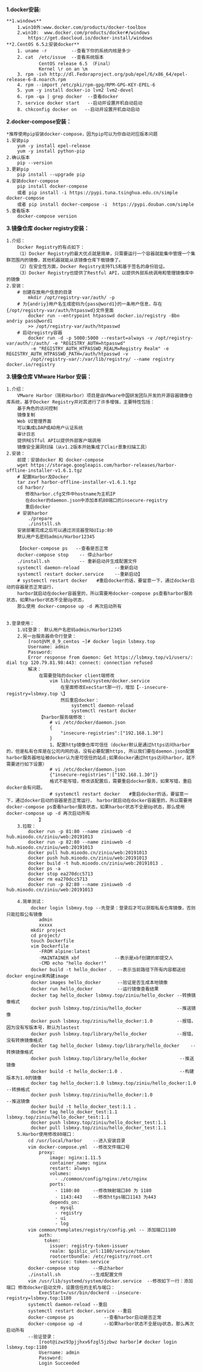 

**1.docker安装:**
    
    **1.windows**   
        1.win10外:www.docker.com/products/docker-toolbox
        2.win10:  www.docker.com/products/docker#/windows
            https://get.daocloud.io/docker-install/windows
    **2.CentOS 6.5上安装docker**
        1. uname -r         --查看下你的系统内核是多少
        2. cat  /etc/issue  --查看系统版本
                CentOS release 6.5 （Final）
                Kernel \r on an \m
        3. rpm -ivh http://dl.Fedoraproject.org/pub/epel/6/x86_64/epel-release-6-8.noarch.rpm
        4. rpm --import /etc/pki/rpm-gpg/RPM-GPG-KEY-EPEL-6
        5. yum -y install docker-io lvm2 lvm2-devel
        6. rpm -qa | grep docker  --查看docker
        7. service docker start   --启动并设置开机自动启动
        8. chkconfig docker on   --启动并设置开机自动启动
        
**2.docker-compose安装：**
    
    *推荐使用pip安装docker-compose，因为pip可以为你自动对应版本问题
    1.安装pip
        yum -y install epel-release
        yum -y install python-pip
    2.确认版本
        pip --version
    3.更新pip
        pip install --upgrade pip
    4.安装docker-compose
        pip install docker-compose 
        或者 pip install -i https://pypi.tuna.tsinghua.edu.cn/simple docker-compose
        或者 pip install docker-compose -i  https://pypi.douban.com/simple 
    5.查看版本
        docker-compose version
        
**3.镜像仓库 docker registry安装：**
    
    1.介绍：
        Docker Registry的有点如下：
        （1）Docker Registry的最大优点就是简单，只需要运行一个容器就能集中管理一个集群范围内的镜像，其他机器就能从该镜像仓库下载镜像了。
        （2）在安全性方面，Docker Registry支持TLS和基于签名的身份验证。
        （3）Docker Registry也提供了Restful API，以提供外部系统调用和管理镜像库中的镜像
    2.安装：
        # 创建存放用户信息的目录
        	mkdir /opt/registry-var/auth/ -p
        # 为{andriy}用户名生成密码为{pass@word1}的一条用户信息，存在{/opt/registry-var/auth/htpasswd}文件里面
        	docker run --entrypoint htpasswd docker.io/registry -Bbn andriy pass@word1 
        	>> /opt/registry-var/auth/htpasswd
        # 启动registry容器
        	docker run -d -p 5000:5000 --restart=always -v /opt/registry-var/auth/:/auth/ -e "REGISTRY_AUTH=htpasswd"
        	 -e "REGISTRY_AUTH_HTPASSWD_REALM=Registry Realm" -e REGISTRY_AUTH_HTPASSWD_PATH=/auth/htpasswd -v 
        	 /opt/registry-var/:/var/lib/registry/ --name registry docker.io/registry
        
**3.镜像仓库 VMware Harbor 安装：**

    1.介绍：
        VMware Harbor（简称Harbor）项目是由VMware中国研发团队开发的开源容器镜像仓库系统，基于Docker Registry并对其进行了许多增强，主要特性包括：
        基于角色的访问控制
        镜像复制
        Web UI管理界面
        可以集成LDAP或AD用户认证系统
        审计日志
        提供RESTful API以提供外部客户端调用
        镜像安全漏洞扫描（从v1.2版本开始集成了Clair景象扫描工具）
    2.安装：
        前提：安装docker 和 docker-compose
        wget https://storage.googleapis.com/harbor-releases/harbor-offline-installer-v1.6.1.tgz
        # 配置Harbor及Docker
        tar zxvf harbor-offline-installer-v1.6.1.tgz
        cd harbor/
           修改harbor.cfg文件中hostname为主机IP
           在docker的daemon.json中添加本机80端口的insecure-registry
           重启docker
        # 安装harbor
            ./prepare
            ./instsll.sh
        安装部署完成之后可以通过浏览器登陆UIip:80
        默认用户名密码admin/Harbor12345
        
        【docker-compose ps   --查看是否正常
        docker-compose stop    -- 停止harbor
        ./install.sh           -- 重新启动并生成配置文件 
        systemctl daemon-reload             --重新启动
        systemctl restart docker.service    --重新启动】
        # systemctl restart docker　　#重启docker的话，要留意一下，通过docker启动的容器是否正常运行，　
        harbor就启动在docker容器里的，所以需要用docker-compose ps查看harbor服务状态，如果harbor状态不全是Up状态，
        那么使用 docker-compose up -d 再次启动所有
              
        
    3.登录使用：
        1.UI登录： 默认用户名密码admin/Harbor12345
        2.另一台服务器命令行登录：
            [root@VM_0_9_centos ~]# docker login lsbmxy.top
            Username: admin
            Password: 
            Error response from daemon: Get https://lsbmxy.top/v1/users/: dial tcp 120.79.81.98:443: connect: connection refused
            解决：
                在需要登陆的docker client端修改
                    vim lib/systemd/system/docker.service
                        在里面修改ExecStart那一行，增加【--insecure-registry=lsbmxy.top \】
                        然后重启docker：
                            systemctl daemon-reload
                            systemctl restart docker
                【harbor服务端修改：
                    # vi /etc/docker/daemon.json
                    {
                        "insecure-registries":["192.168.1.30"]
                    }
                    1、配置http镜像仓库可信任（docker默认是通过https访问harbor的，但是私有仓库是在公司内网的话，没有必要配置https, 所以我们要在daemon.json配置harbor服务器地址被docker认为是可信任的站点;如果docker通过https访问harbor，就不需要进行如下设置）
                    # vi /etc/docker/daemon.json
                    {"insecure-registries":["192.168.1.30"]}
                    格式不能写错，修改该配置后，需要重启docker服务，如果写错，重启docker会有问题。
                    # systemctl restart docker　　#重启docker的话，要留意一下，通过docker启动的容器是否正常运行，　harbor就启动在docker容器里的，所以需要用docker-compose ps查看harbor服务状态，如果harbor状态不全是Up状态，那么使用 docker-compose up -d 再次启动所有
                】
        3.拉取：
            docker run -p 81:80 --name ziniuweb -d hub.mioodo.cn/ziniu/web:20191013
            docker run -p 82:80 --name ziniuweb -d hub.mioodo.cn/ziniu/web:20191013
            docker pull hub.mioodo.cn/ziniu/web:20191013
            docker push hub.mioodo.cn/ziniu/web:20191013
            docker build -t hub.mioodo.cn/ziniu/web:20191013 .
            docker ps -a
            docker stop ea270dcc5713
            docker rm ea270dcc5713
            docker run -p 82:80 --name ziniuweb -d hub.mioodo.cn/ziniu/web:20191013
            
        4.简单测试：
             docker login lsbmxy.top --先登录：登录后才可以获取私有仓库镜像，否则只能拉取公有镜像
                admin
                xxxxx
             mkdir project
             cd project/
             touch Dockerfile
             vim Dockerfile
                ·FROM alpine:latest
                ·MAINTAINER xbf             --表示是xbf创建的即提交人
                ·CMD echo "hello docker!"
             docker build -t hello_docker .  --表示当前路径下所有内容都送给docker engine来构建image
             docker images hello_docker      --验证是否生成本地镜像
             docker run hello_docker         --运行镜像查看结果
             docker tag hello_docker lsbmxy.top/ziniu/hello_docker --转换镜像格式
             docker push lsbmxy.top/ziniu/hello_docker             --推送镜像 
             docker push lsbmxy.top/ziniu/hello_docker:1.0         --报错，因为没有写版本号，默认为lastest 
             docker push lsbmxy.top/library/hello_docker           --报错，没有转换镜像格式 
             docker tag hello_docker lsbmxy.top/library/hello_docker    --转换镜像格式
             docker push lsbmxy.top/library/hello_docker            --推送镜像
             docker build -t hello_docker:1.0 .                     --构建版本为1.0的镜像
             docker tag hello_docker:1.0 lsbmxy.top/ziniu/hello_docker:1.0  --转换格式
             docker push lsbmxy.top/ziniu/hello_docker:1.0                  --推送镜像
             docker build -t hello_docker_test:1.1 .                        
             docker tag hello_docker_test:1.1 lsbmxy.top/ziniu/hello_docker_test:1.1
             docker push lsbmxy.top/ziniu/hello_docker_test:1.1
             docker pull lsbmxy.top/ziniu/hello_docker_test:1.1
        5.Harbor使用修改80端口：
            cd /usr/local/harbor    --进入安装目录
            vim docker-compose.yml  --修改文件端口号
                proxy:
                    image: nginx:1.11.5
                    container_name: nginx
                    restart: always
                    volumes:
                      - ./common/config/nginx:/etc/nginx
                    ports:
                      - 1180:80     --修改映射端口80 为 1180
                      - 1143:443    --修改https端口1143 为443
                    depends_on:
                      - mysql
                      - registry
                      - ui
                      - log 
            vim common/templates/registry/config.yml -- 添加端口1180
                auth:
                  token:
                    issuer: registry-token-issuer
                    realm: $piblic_url:1180/service/token
                    rootcertbundle: /etc/registry/root.crt
                    service: token-service
            docker-compose stop     --停止harbor
            ./install.sh           --生成配置文件
            vim /usr/lib/systemd/system/docker.service  --修改如下一行：添加端口 修改docker启动文件，设置信任的主机与端口：
                ExecStart=/usr/bin/dockerd --insecure-registry=lsbmxy.top:1180 
            systemctl daemon-reload --重启
            systemctl restart docker.service --重启
            docker-compose ps           --查看harbor启动是否正常
            docker-compose up -d        --如果harbor状态不全是Up状态，那么再次启动所有
            --验证登录：
                [root@izwz93pjjhxv6fzgl5jzbwz harbor]# docker login lsbmxy.top:1180
                Username: admin
                Password: 
                Login Succeeded

             
            
            
    